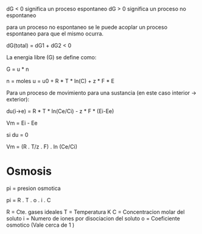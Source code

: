 
dG < 0 significa un proceso espontaneo
dG > 0 significa un proceso no espontaneo

para un proceso no espontaneo se le puede acoplar un proceso espontaneo para que el mismo ocurra.

dG(total) = dG1 + dG2 < 0 

La energia libre (G) se define como:

G = u * n 

n = moles
u = u0 + R * T * ln(C) + z * F * E

Para un proceso de movimiento para una sustancia (en este caso interior → exterior):

du(i→e) =  R * T * ln(Ce/Ci) - z * F * (Ei-Ee)

Vm = Ei - Ee

si du = 0 

Vm = (R . T/z . F) . ln (Ce/Ci)

# Osmosis

pi = presion osmotica

pi = R . T . o . i . C

R = Cte. gases ideales
T = Temperatura K
C = Concentracion molar del soluto
i = Numero de iones por disociacion del soluto
o = Coeficiente osmotico (Vale cerca de 1 )